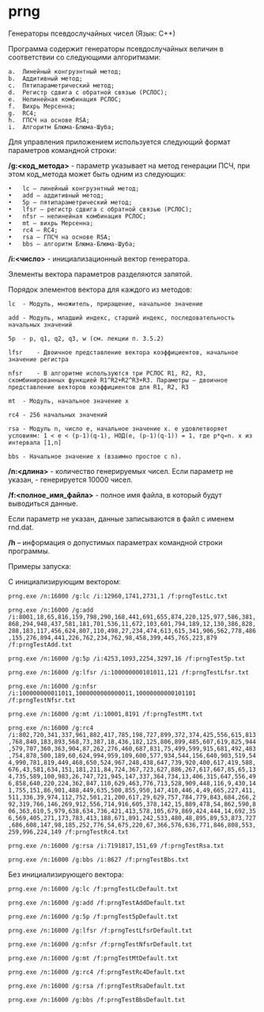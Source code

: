 # prng
Генераторы псевдослучайных чисел (Язык: С++)

Программа содержит генераторы псевдослучайных величин в соответствии со следующими алгоритмами:

    a.	Линейный конгруэнтный метод;
    b.	Аддитивный метод;
    c.	Пятипараметрический метод;
    d.	Регистр сдвига с обратной связью (РСЛОС);
    e.	Нелинейная комбинация РСЛОС;
    f.	Вихрь Мерсенна;
    g.	RC4;
    h.	ГПСЧ на основе RSA;
    i.	Алгоритм Блюма-Блюма-Шуба;

Для управления приложением используется следующий формат параметров командной строки:

**/g:<код_метода>** - параметр указывает на метод генерации ПСЧ, при этом код_метода может быть одним из следующих:

    •	lc – линейный конгруэнтный метод;
    •	add – аддитивный метод;
    •	5p – пятипараметрический метод;
    •	lfsr – регистр сдвига с обратной связью (РСЛОС);
    •	nfsr – нелинейная комбинация РСЛОС;
    •	mt – вихрь Мерсенна;
    •	rc4 – RC4;
    •	rsa – ГПСЧ на основе RSA;
    •	bbs – алгоритм Блюма-Блюма-Шуба;
  
**/i:<число>** - инициализационный вектор генератора.

  Элементы вектора параметров разделяются запятой. 
  
  Порядок элементов вектора для каждого из методов:
  
    lc	- Модуль, множитель, приращение, начальное значение
    
    add	- Модуль, младший индекс, старший индекс, последовательность начальных значений
    
    5p	- p, q1, q2, q3, w (см. лекции п. 3.5.2)
    
    lfsr	- Двоичное представление вектора коэффициентов, начальное значение регистра
    
    nfsr	- В алгоритме используются три РСЛОС R1, R2, R3, скомбинированных функцией R1^R2+R2^R3+R3. Параметры – двоичное представление векторов коэффициентов для R1, R2, R3
    
    mt	- Модуль, начальное значение x
    
    rc4	- 256 начальных значений
    
    rsa	- Модуль n, число e, начальное значение x. e удовлетворяет условиям: 1 < e < (p-1)(q-1), НОД(e, (p-1)(q-1)) = 1, где p*q=n. x из интервала [1,n]
    
    bbs	- Начальное значение x (взаимно простое с n). 

**/n:<длина>** - количество генерируемых чисел. Если параметр не указан, - генерируется 10000 чисел.

**/f:<полное_имя_файла>** - полное имя файла, в который будут выводиться данные. 

Если параметр не указан, данные записываются в файл с именем rnd.dat.

**/h** – информация о допустимых параметрах командной строки программы.

Примеры запуска:

С инициализирующим вектором:

`prng.exe /n:16000 /g:lc /i:12960,1741,2731,1 /f:prngTestLc.txt`

`prng.exe /n:16000 /g:add /i:8001,18,65,816,159,798,290,168,441,691,655,874,220,125,977,586,381,868,294,948,437,581,181,701,536,11,672,103,601,794,189,12,130,386,828,288,183,117,456,624,807,110,498,27,234,474,613,615,341,906,562,778,486,155,276,894,441,226,762,234,762,98,458,399,445,765,223,879 /f:prngTestAdd.txt`

`prng.exe /n:16000 /g:5p /i:4253,1093,2254,3297,16 /f:prngTest5p.txt`

`prng.exe /n:16000 /g:lfsr /i:100000000101011,121 /f:prngTestLfsr.txt`

`prng.exe /n:16000 /g:nfsr /i:100000000011011,1000000000000011,10000000000101101 /f:prngTestNfsr.txt`

`prng.exe /n:16000 /g:mt /i:10001,8191 /f:prngTestMt.txt`

`prng.exe /n:16000 /g:rc4 /i:802,720,341,337,961,882,417,785,198,727,899,372,374,425,556,615,813,768,840,183,893,568,73,387,18,436,182,125,806,899,485,607,619,825,944,579,707,360,363,904,87,262,276,460,687,831,75,499,599,915,681,492,483,754,878,500,189,60,624,994,959,109,600,577,934,544,156,640,903,519,544,990,781,819,449,468,650,524,967,248,438,647,739,920,400,617,419,588,676,43,581,634,151,181,211,84,724,367,723,627,886,267,617,667,85,65,134,735,589,100,983,26,747,721,945,147,337,364,734,13,406,315,647,556,496,858,640,220,224,362,847,110,629,463,776,713,528,909,448,116,9,430,141,755,151,86,901,488,449,635,500,855,950,147,410,446,4,49,665,227,411,511,336,39,974,112,752,501,21,200,617,29,629,757,784,779,843,684,266,292,319,766,146,269,912,556,714,916,605,378,142,15,889,478,54,862,590,806,363,610,5,979,638,634,736,421,413,578,105,679,869,424,444,14,692,356,569,405,271,173,783,413,188,671,891,242,533,480,48,895,89,53,873,727,686,608,147,98,185,252,776,54,675,220,67,366,576,636,771,846,808,553,259,996,224,149 /f:prngTestRc4.txt`

`prng.exe /n:16000 /g:rsa /i:7191817,151,69 /f:prngTestRsa.txt`

`prng.exe /n:16000 /g:bbs /i:8627 /f:prngTestBbs.txt`

Без инициализирующего вектора:

`prng.exe /n:16000 /g:lc /f:prngTestLcDefault.txt`

`prng.exe /n:16000 /g:add /f:prngTestAddDefault.txt`

`prng.exe /n:16000 /g:5p /f:prngTest5pDefault.txt`

`prng.exe /n:16000 /g:lfsr /f:prngTestLfsrDefault.txt`

`prng.exe /n:16000 /g:nfsr /f:prngTestNfsrDefault.txt`

`prng.exe /n:16000 /g:mt /f:prngTestMtDefault.txt`

`prng.exe /n:16000 /g:rc4 /f:prngTestRc4Default.txt`

`prng.exe /n:16000 /g:rsa /f:prngTestRsaDefault.txt`

`prng.exe /n:16000 /g:bbs /f:prngTestBbsDefault.txt`
